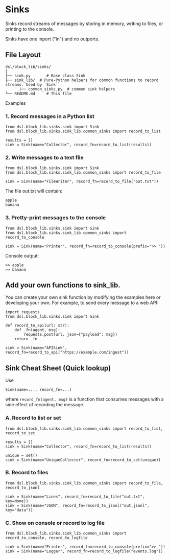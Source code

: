# Sinks

Sinks record streams of messages by storing in memory, writing to files, or printing to the console.

Sinks have one inport ("in") and no outports.

## File Layout

```
dsl/block_lib/sinks/
│
├── sink.py       # Base class Sink
├── sink_lib/  # Pure-Python helpers for common functions to record streams. Used by `Sink`
      ├── common_sinks.py  # common sink helpers
└── README.md     # This file
```


Examples
### 1. Record messages in a Python list
```
from dsl.block_lib.sinks.sink import Sink
from dsl.block_lib.sinks.sink_lib.common_sinks import record_to_list

results = []
sink = Sink(name="Collector", record_fn=record_to_list(results))
```
   

### 2. Write messages to a text file
```
from dsl.block_lib.sinks.sink import Sink
from dsl.block_lib.sinks.sink_lib.common_sinks import record_to_file

sink = Sink(name="FileWriter", record_fn=record_to_file("out.txt"))
```

The file out.txt will contain:
```
apple
banana
```

### 3. Pretty-print messages to the console

```
from dsl.block_lib.sinks.sink import Sink
from dsl.block_lib.sinks.sink_lib.common_sinks import record_to_console

sink = Sink(name="Printer", record_fn=record_to_console(prefix=">> "))
```

Console output:
```
>> apple
>> banana
```

## Add your own functions to sink_lib.

You can create your own sink function by modifying the examples here or developing your own. For example, to send every message to a web API:

```
import requests
from dsl.block_lib.sinks.sink import Sink

def record_to_api(url: str):
    def _fn(agent, msg):
        requests.post(url, json={"payload": msg})
    return _fn

sink = Sink(name="APISink", record_fn=record_to_api("https://example.com/ingest"))
```

## Sink Cheat Sheet (Quick lookup)

Use
```
Sink(name=..., record_fn=...)
```

where ```record_fn(agent, msg)``` is a function that consumes messages with a side effect of recording the message. 

### A. Record to list or set
```
from dsl.block_lib.sinks.sink_lib.common_sinks import record_to_list, record_to_set

results = []
sink = Sink(name="Collector", record_fn=record_to_list(results))

unique = set()
sink = Sink(name="UniqueCollector", record_fn=record_to_set(unique))
```

### B. Record to files
```
from dsl.block_lib.sinks.sink_lib.common_sinks import record_to_file, record_to_jsonl

sink = Sink(name="Lines", record_fn=record_to_file("out.txt", key=None))
sink = Sink(name="JSON", record_fn=record_to_jsonl("out.jsonl", key="data"))
```

### C. Show on console or record to log file
```
from dsl.block_lib.sinks.sink_lib.common_sinks import record_to_console, record_to_logfile

sink = Sink(name="Printer", record_fn=record_to_console(prefix=">> "))
sink = Sink(name="Logger", record_fn=record_to_logfile("events.log"))
```